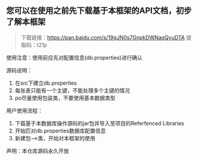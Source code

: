 您可以在使用之前先下载基于本框架的API文档，初步了解本框架
------------------------------------------------------------- 
 
>  下载链接：https://pan.baidu.com/s/19qJN0s7GnpkDWNaqQyuDTA  提取码：t21p

使用注意：使用前应先对配置信息(db.properties)进行确认  
  
  
源码说明：
 1. 在src下建立db.properties
 2. 每张表只能有一个主键，不能处理多个主键的情况
 3. po尽量使用包装类，不要使用基本数据类型  

用户使用流程：
 1.  下载基于本数据库操作源码的jar包并导入至项目的Referfenced Libraries
 2.  开始匹对db.properties数据库配置信息
 3.  新建包-->类，开始对本框架的使用  




声明：本仓库源码永久开放

